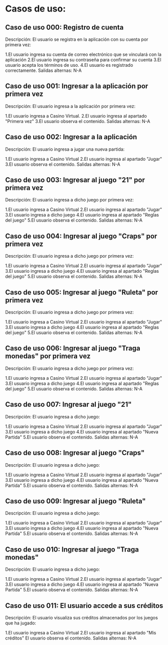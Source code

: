 # Casos de uso:

## Caso de uso 000: Registro de cuenta
Descripción: El usuario se registra en la aplicación con su cuenta por primera vez:

1.El usuario ingresa su cuenta de correo electrónico que se vinculará con la aplicación
2.El usuario ingresa su contraseña para confirmar su cuenta
3.El usuario acepta los términos de uso.
4.El usuario es registrado correctamente. Salidas alternas: N-A


## Caso de uso 001: Ingresar a la aplicación por primera vez
Descripción: El usuario ingresa a la aplicación por primera vez:

1.El usuario ingresa a Casino Virtual.
2.El usuario ingresa al apartado "Primera vez"
3.El usuario observa el contenido. Salidas alternas: N-A


## Caso de uso 002: Ingresar a la aplicación 
Descripción: El usuario ingresa a jugar una nueva partida:

1.El usuario ingresa a Casino Virtual
2.El usuario ingresa al apartado "Jugar"
3.El usuario observa el contenido. Salidas alternas: N-A


## Caso de uso 003: Ingresar al juego "21" por primera vez
Descripción: El usuario ingresa a dicho juego por primera vez:

1.El usuario ingresa a Casino Virtual
2.El usuario ingresa al apartado "Jugar"
3.El usuario ingresa a dicho juego
4.El usuario ingresa al apartado "Reglas del juego"
5.El usuario observa el contenido. Salidas alternas: N-A

## Caso de uso 004: Ingresar al juego "Craps" por primera vez
Descripción: El usuario ingresa a dicho juego por primera vez:

1.El usuario ingresa a Casino Virtual
2.El usuario ingresa al apartado "Jugar"
3.El usuario ingresa a dicho juego
4.El usuario ingresa al apartado "Reglas del juego"
5.El usuario observa el contenido. Salidas alternas: N-A

## Caso de uso 005: Ingresar al juego "Ruleta" por primera vez
Descripción: El usuario ingresa a dicho juego por primera vez:

1.El usuario ingresa a Casino Virtual
2.El usuario ingresa al apartado "Jugar"
3.El usuario ingresa a dicho juego
4.El usuario ingresa al apartado "Reglas del juego"
5.El usuario observa el contenido. Salidas alternas: N-A

## Caso de uso 006: Ingresar al juego "Traga monedas" por primera vez
Descripción: El usuario ingresa a dicho juego por primera vez:

1.El usuario ingresa a Casino Virtual
2.El usuario ingresa al apartado "Jugar"
3.El usuario ingresa a dicho juego
4.El usuario ingresa al apartado "Reglas del juego"
5.El usuario observa el contenido. Salidas alternas: N-A

## Caso de uso 007: Ingresar al juego "21"
Descripción: El usuario ingresa a dicho juego:

1.El usuario ingresa a Casino Virtual
2.El usuario ingresa al apartado "Jugar"
3.El usuario ingresa a dicho juego
4.El usuario ingresa al apartado "Nueva Partida"
5.El usuario observa el contenido. Salidas alternas: N-A

## Caso de uso 008: Ingresar al juego "Craps"
Descripción: El usuario ingresa a dicho juego:

1.El usuario ingresa a Casino Virtual
2.El usuario ingresa al apartado "Jugar"
3.El usuario ingresa a dicho juego
4.El usuario ingresa al apartado "Nueva Partida"
5.El usuario observa el contenido. Salidas alternas: N-A

## Caso de uso 009: Ingresar al juego "Ruleta"
Descripción: El usuario ingresa a dicho juego:

1.El usuario ingresa a Casino Virtual
2.El usuario ingresa al apartado "Jugar"
3.El usuario ingresa a dicho juego
4.El usuario ingresa al apartado "Nueva Partida"
5.El usuario observa el contenido. Salidas alternas: N-A

## Caso de uso 010: Ingresar al juego "Traga monedas"
Descripción: El usuario ingresa a dicho juego:

1.El usuario ingresa a Casino Virtual
2.El usuario ingresa al apartado "Jugar"
3.El usuario ingresa a dicho juego
4.El usuario ingresa al apartado "Nueva Partida"
5.El usuario observa el contenido. Salidas alternas: N-A

## Caso de uso 011: El usuario accede a sus créditos
Descripción: El usuario visualiza sus créditos almacenados por los juegos que ha jugado:

1.El usuario ingresa a Casino Virtual
2.El usuario ingresa al apartado "Mis créditos"
El usuario observa el contenido. Salidas alternas: N-A
